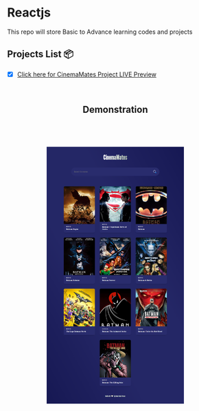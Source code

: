 # Reactjs
This repo will store Basic to Advance learning codes and projects


## Projects List 📦

- [x] [Click here for CinemaMates Project LIVE Preview](https://cinemamates.netlify.app/)

<br>
<h2 align="center"> Demonstration </h2>
<br>
<h1 align="center">
<img src="cinemamates/preview/CinemaMates.png" width="320"/>
</h1>
